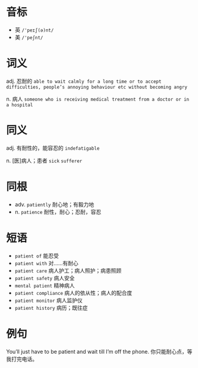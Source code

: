 # 音标

- 英 `/'peɪʃ(ə)nt/`
- 美 `/'peʃnt/`

# 词义

adj. 忍耐的
`able to wait calmly for a long time or to accept difficulties, people’s annoying behaviour etc without becoming angry`

n. 病人
`someone who is receiving medical treatment from a doctor or in a hospital`

# 同义

adj. 有耐性的，能容忍的
`indefatigable`

n. [医]病人；患者
`sick` `sufferer`

# 同根

- adv. `patiently` 耐心地；有毅力地
- n. `patience` 耐性，耐心；忍耐，容忍

# 短语

- `patient of` 能忍受
- `patient with` 对……有耐心
- `patient care` 病人护工；病人照护；病患照顾
- `patient safety` 病人安全
- `mental patient` 精神病人
- `patient compliance` 病人的依从性；病人的配合度
- `patient monitor` 病人监护仪
- `patient history` 病历；既往症

# 例句

You’ll just have to be patient and wait till I’m off the phone.
你只能耐心点，等我打完电话。



